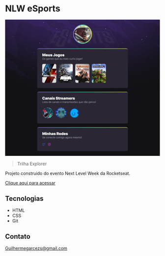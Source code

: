 # NLW eSports

![preview](./.github/preview.jpeg)


> Trilha Explorer

Projeto construido do evento Next Level Week da Rocketseat.

[Clique aqui para acessar](https://app.rocketseat.com.br/event/nlw-09/explorer/aula-5)

## Tecnologias

- HTML
- CSS
- Git

## Contato

Guilhermegarcezs@gmail.com